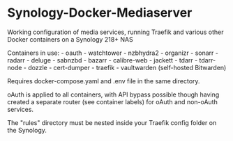 # Synology-Docker-Mediaserver
Working configuration of media services, running Traefik and various other Docker containers on a Synology 218+ NAS

Containers in use:
      - oauth
      - watchtower
      - nzbhydra2
      - organizr
      - sonarr
      - radarr
      - deluge
      - sabnzbd
      - bazarr
      - calibre-web
      - jackett
      - tdarr
      - tdarr-node
      - dozzle
      - cert-dumper
      - traefik
      - vaultwarden (self-hosted Bitwarden)

Requires docker-compose.yaml and .env file in the same directory.

oAuth is applied to all containers, with API bypass possible though having created a separate router (see container labels) for oAuth and non-oAuth services.

The "rules" directory must be nested inside your Traefik config folder on the Synology.

